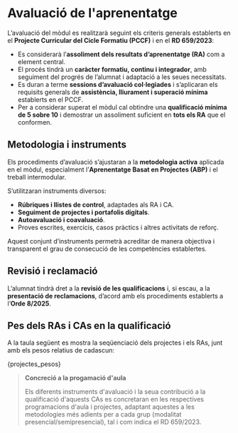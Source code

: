 # Avaluació de l'aprenentatge

<!-- 

De la guia:

Fent referència a l'avaluació, la programació del mòdul concretarà els aspectes curriculars mínims que es consideren bàsics per a superar el mòdul corresponent, segons el que arreplegue el reial decret que regula cada títol i l'orde corresponent al seu currículum. Així doncs, els referents últims per a l'avaluació seran les competències associades a l'oferta formativa.

Serà imprescindible avaluar tots els RA, encara que no indispensable superar-los tots per a obtindre una qualificació positiva en el mòdul, sinó els considerats mínims específics i la relació dels quals haurà d'aparéixer explicitada en la programació didàctica corresponent a cada mòdul.
En qualsevol cas, la programació didàctica haurà d'especificar:

a. Els procediments i els instruments d'avaluació de l'aprenentatge de l'alumnat: és necessari concretar quins seran els instruments i les evidències que utilitzarem per a avaluar el procés d'aprenentatge, tenint en compte que tot criteri necessita almenys una activitat d'avaluació, però una mateixa activitat pot servir per a valorar diferents criteris.
b. Els criteris de qualificació que s'hagen d'aplicar: en la programació didàctica de cada mòdul han de definir-se els criteris de qualificació globals del mòdul, ponderant els RA i per a l'avaluació de cada RA s'han de ponderar els CE associats. 

Al punt 4 de la guia es parla més extensament de l'avaluació. Alguens coses de les que es parla:

- Cal un canvi de paradigma, i passar de l'avaluació basada en continguts a basada en l'adquisició de competències.
- La guia fa una proposta, però no és prescriptiva
- L'avaluació ha de ser:
  - contínua
  - basada en RA
  - Adaptada a les metodologies

-->

<!-- Text "inspirat" per chatgpt a partir de la guia i després de fer-li l'explicació de com treballem -->

L’avaluació del mòdul es realitzarà seguint els criteris generals establerts en el **Projecte Curricular del Cicle Formatiu (PCCF)** i en el **RD 659/2023**:

* Es considerarà l’**assoliment dels resultats d’aprenentatge (RA)** com a element central.
* El procés tindrà un **caràcter formatiu, continu i integrador**, amb seguiment del progrés de l’alumnat i adaptació a les seues necessitats.
* Es duran a terme **sessions d’avaluació col·legiades** i s’aplicaran els requisits generals de **assistència, lliurament i superació mínima** establerts en el PCCF.
* Per a considerar superat el mòdul cal obtindre una **qualificació mínima de 5 sobre 10** i demostrar un assoliment suficient en **tots els RA** que el conformen.

## Metodologia i instruments

Els procediments d’avaluació s’ajustaran a la **metodologia activa** aplicada en el mòdul, especialment l’**Aprenentatge Basat en Projectes (ABP)** i el treball intermodular.

S’utilitzaran instruments diversos:

* **Rúbriques i llistes de control**, adaptades als RA i CA.
* **Seguiment de projectes i portafolis digitals**.
* **Autoavaluació i coavaluació**.
* Proves escrites, exercicis, casos pràctics i altres activitats de reforç.

Aquest conjunt d’instruments permetrà acreditar de manera objectiva i transparent el grau de consecució de les competències establertes.

## Revisió i reclamació

L’alumnat tindrà dret a la **revisió de les qualificacions** i, si escau, a la **presentació de reclamacions**, d’acord amb els procediments establerts a l’**Orde 8/2025**.

## Pes dels RAs i CAs en la qualificació

A la taula següent es mostra la seqüenciació dels projectes i els RAs, junt amb els pesos relatius de cadascun:

{projectes_pesos}


>
> **Concreció a la progamació d'aula**
>
> Els diferents instruments d'avaluació i la seua contribució a la qualificació d'aquests CAs es concretaran en les respectives programacions d'aula i projectes, adaptant aquestes a les metodologies més adients per a cada grup (modalitat presencial/semipresencial), tal i com indica el RD 659/2023.
>

